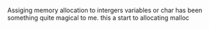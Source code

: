 Assiging memory allocation to intergers variables or char has been something quite magical to me. this a start to allocating malloc
